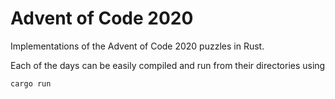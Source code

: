 # Advent of Code 2020
Implementations of the Advent of Code 2020 puzzles in Rust. 

Each of the days can be easily compiled and run from their directories using
```
cargo run
```